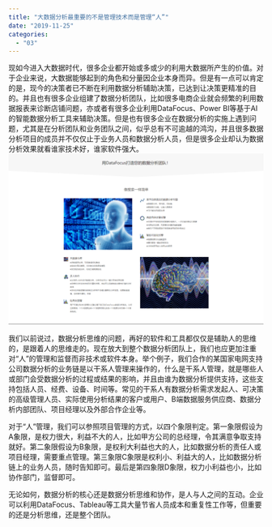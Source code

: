 ```yaml
---
title: "大数据分析最重要的不是管理技术而是管理“人”"
date: "2019-11-25"
categories: 
  - "03"
---
```


现如今进入大数据时代，很多企业都开始或多或少的利用大数据所产生的价值。对于企业来说，大数据能够起到的角色和分量因企业本身而异。但是有一点可以肯定的是，现今的决策者已不断在利用数据分析辅助决策，已达到让决策更精准的目的。并且也有很多企业组建了数据分析团队，比如很多电商企业就会频繁的利用数据报表来诊断店铺问题，亦或者有很多企业利用DataFocus、Power BI等基于AI的智能数据分析工具来辅助决策。但是也有很多企业在数据分析的实施上遇到问题，尤其是在分析团队和业务团队之间，似乎总有不可逾越的鸿沟，并且很多数据分析项目的成员并不仅仅止于业务人员和数据分析人员，但是很多企业却认为数据分析效果就看谁家技术好，谁家软件强大。![FireShot Capture 012 - 标准1111111](images/fireshot-capture-012-1111111-2.png)

我们以前说过，数据分析思维的问题，再好的软件和工具都仅仅是辅助人的思维的，是跟着人的思维走的。现在放大到整个数据分析团队上，我们也应更加注重对“人”的管理和监督而非技术或软件本身。举个例子，我们合作的某国家电网支持公司数据分析的业务链是以干系人管理来操作的，什么是干系人管理，就是哪些人或部门会受数据分析的过程或结果的影响，并且由谁为数据分析提供支持，这些支持包括人员、经费、设备、时间等。常见的干系人有数据分析需求发起人、可决策的高级管理人员、实际使用分析结果的客户或用户、B端数据服务供应商、数据分析内部团队、项目经理以及外部合作企业等。

对于“人”管理，我们可以参照项目管理的方式，以四个象限判定。第一象限假设为A象限，是权力很大，利益不大的人，比如甲方公司的总经理，令其满意争取支持就好。第二象限假设为B象限，是权利大利益也大的人，比如数据分析的责任人或项目经理，需要重点管理。第三象限C象限是权利小、利益大的人，比如数据分析链上的业务人员，随时告知即可。最后是第四象限D象限，权力小利益也小，比如协作部门，监督即可。

无论如何，数据分析的核心还是数据分析思维和协作，是人与人之间的互动。企业可以利用DataFocus、Tableau等工具大量节省人员成本和重复性工作等，但重要的还是分析思维，还是整个团队。
